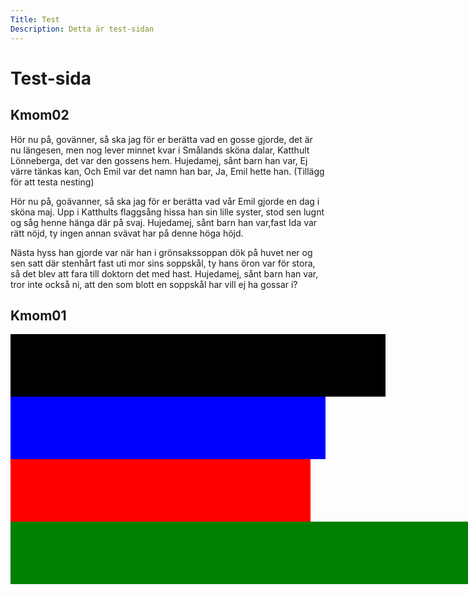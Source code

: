 ```yaml
---
Title: Test
Description: Detta är test-sidan
---
```


Test-sida
==========================

<h2>Kmom02</h2>
<p class="old-fashioned">
Hör nu på, govänner, så ska jag för er berätta vad en gosse gjorde, det är nu längesen, men nog lever minnet kvar i Smålands sköna dalar, Katthult Lönneberga, det var den gossens hem. Hujedamej, sånt barn han var, Ej värre tänkas kan, Och Emil var det namn han bar, Ja, Emil hette han.
<span>(Tillägg för att testa nesting)</span>
</p>

<p class="modern">
Hör nu på, goävanner, så ska jag för er berätta vad vår Emil gjorde en dag i sköna maj. Upp i Katthults flaggsång hissa han sin lille syster, stod sen lugnt og såg henne hänga där på svaj. Hujedamej, sånt barn han var,fast Ida var rätt nöjd, ty ingen annan svävat har på denne höga höjd.
</p>

<p class="worst-ever">
Nästa hyss han gjorde var när han i grönsakssoppan dök på huvet ner og sen satt där stenhårt fast uti mor sins soppskål, ty hans öron var för stora, så det blev att fara till doktorn det med hast. Hujedamej, sånt barn han var, tror inte också ni, att den som blott en soppskål har vill ej ha gossar i?
</p>


<h2>Kmom01</h2>
<div style="width: 600px; height: 100px; background: black; box-sizing: content-box;"></div>

<div style="width: 100%; height: 100px; background: blue; box-sizing: content-box;"></div>

<div style="width: 50vw; height: 100px; background: red; box-sizing: border-box;"></div>

<div style="width: 100vw; height: 100px; background: green; box-sizing: border-box;"></div>